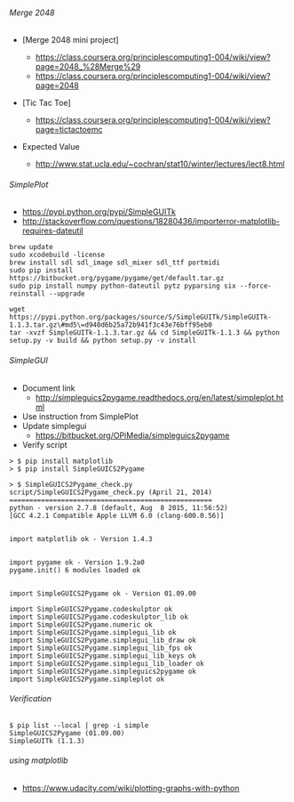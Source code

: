 ###### Merge 2048
  * [Merge 2048 mini project] 
    - https://class.coursera.org/principlescomputing1-004/wiki/view?page=2048_%28Merge%29
    - https://class.coursera.org/principlescomputing1-004/wiki/view?page=2048

  * [Tic Tac Toe]
    - https://class.coursera.org/principlescomputing1-004/wiki/view?page=tictactoemc

  * Expected Value
    - http://www.stat.ucla.edu/~cochran/stat10/winter/lectures/lect8.html

###### SimplePlot
  * https://pypi.python.org/pypi/SimpleGUITk
  * http://stackoverflow.com/questions/18280436/importerror-matplotlib-requires-dateutil

```
brew update
sudo xcodebuild -license
brew install sdl sdl_image sdl_mixer sdl_ttf portmidi
sudo pip install https://bitbucket.org/pygame/pygame/get/default.tar.gz
sudo pip install numpy python-dateutil pytz pyparsing six --force-reinstall --upgrade

wget https://pypi.python.org/packages/source/S/SimpleGUITk/SimpleGUITk-1.1.3.tar.gz\#md5\=d940d6b25a72b941f3c43e76bff95eb0
tar -xvzf SimpleGUITk-1.1.3.tar.gz && cd SimpleGUITk-1.1.3 && python setup.py -v build && python setup.py -v install
```

###### SimpleGUI
   * Document link
        - http://simpleguics2pygame.readthedocs.org/en/latest/simpleplot.html
   * Use instruction from SimplePlot
   * Update simplegui
        - https://bitbucket.org/OPiMedia/simpleguics2pygame
   * Verify script

```
> $ pip install matplotlib
> $ pip install SimpleGUICS2Pygame
```

```
> $ SimpleGUICS2Pygame_check.py
script/SimpleGUICS2Pygame_check.py (April 21, 2014)
===================================================
python - version 2.7.8 (default, Aug  8 2015, 11:56:52)
[GCC 4.2.1 Compatible Apple LLVM 6.0 (clang-600.0.56)]


import matplotlib ok - Version 1.4.3


import pygame ok - Version 1.9.2a0
pygame.init() 6 modules loaded ok


import SimpleGUICS2Pygame ok - Version 01.09.00

import SimpleGUICS2Pygame.codeskulptor ok
import SimpleGUICS2Pygame.codeskulptor_lib ok
import SimpleGUICS2Pygame.numeric ok
import SimpleGUICS2Pygame.simplegui_lib ok
import SimpleGUICS2Pygame.simplegui_lib_draw ok
import SimpleGUICS2Pygame.simplegui_lib_fps ok
import SimpleGUICS2Pygame.simplegui_lib_keys ok
import SimpleGUICS2Pygame.simplegui_lib_loader ok
import SimpleGUICS2Pygame.simpleguics2pygame ok
import SimpleGUICS2Pygame.simpleplot ok
```

###### Verification

```
$ pip list --local | grep -i simple
SimpleGUICS2Pygame (01.09.00)
SimpleGUITk (1.1.3)
```

###### using matplotlib
  * https://www.udacity.com/wiki/plotting-graphs-with-python
